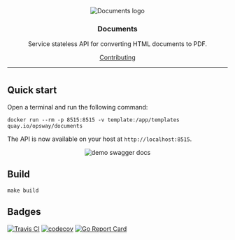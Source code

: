 <p align="center">
    <img src="https://github.com/opsway/documents/raw/master/docs/logo.png" alt="Documents logo" />
</p>
<h3 align="center">Documents</h3>
<p align="center">Service stateless API for converting HTML documents to PDF.</p>
<p align="center">
  <a href="/.github/contributing.md">Contributing</a>
</p>

---
# 

## Quick start

Open a terminal and run the following command:
 
    docker run --rm -p 8515:8515 -v template:/app/templates quay.io/opsway/documents
 
The API is now available on your host at `http://localhost:8515`.

<p align="center">
    <img src="https://github.com/opsway/documents/raw/master/docs/swagger.png" alt="demo swagger docs" />
</p>

## Build

    make build
  
## Badges

[![Travis CI](https://travis-ci.org/opsway/documents.svg?branch=master)](https://travis-ci.org/opsway/documents)
[![codecov](https://codecov.io/gh/opsway/documents/branch/master/graph/badge.svg)](https://codecov.io/gh/opsway/documents)
[![Go Report Card](https://goreportcard.com/badge/github.com/opsway/documents)](https://goreportcard.com/report/opsway/documents)
